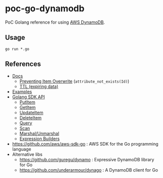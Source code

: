 # poc-go-dynamodb

PoC Golang reference for using [AWS DynamoDB](https://docs.aws.amazon.com/amazondynamodb/latest/developerguide/Introduction.html).

## Usage

```
go run *.go
``` 

## References

* [Docs](https://docs.aws.amazon.com/amazondynamodb/latest/developerguide/Introduction.html)
  * [Preventing Item Overwrite](https://docs.aws.amazon.com/amazondynamodb/latest/developerguide/Expressions.ConditionExpressions.html#Expressions.ConditionExpressions.PreventingOverwrites) (`attribute_not_exists(Id)`)
  * [TTL (expiring data)](https://docs.aws.amazon.com/amazondynamodb/latest/developerguide/TTL.html)
* [Examples](https://docs.aws.amazon.com/sdk-for-go/v1/developer-guide/using-dynamodb-with-go-sdk.html)
* [Golang SDK API](https://docs.aws.amazon.com/sdk-for-go/api/service/dynamodb/)
  * [PutItem](http://docs.aws.amazon.com/sdk-for-go/api/service/dynamodb/#DynamoDB.PutItem)
  * [GetItem](http://docs.aws.amazon.com/sdk-for-go/api/service/dynamodb/#DynamoDB.GetItem)
  * [UpdateItem](http://docs.aws.amazon.com/sdk-for-go/api/service/dynamodb/#DynamoDB.UpdateItem)
  * [DeleteItem](https://docs.aws.amazon.com/sdk-for-go/api/service/dynamodb/#DynamoDB.DeleteItem)
  * [Query](https://docs.aws.amazon.com/sdk-for-go/api/service/dynamodb/#DynamoDB.Query)
  * [Scan](http://docs.aws.amazon.com/sdk-for-go/api/service/dynamodb/#DynamoDB.Scan)
  * [Marshal/Unmarshal](https://docs.aws.amazon.com/sdk-for-go/api/service/dynamodb/dynamodbattribute/)
  * [Expression Builders](https://docs.aws.amazon.com/sdk-for-go/api/service/dynamodb/expression/)
* https://github.com/aws/aws-sdk-go : AWS SDK for the Go programming language
* Alternative libs
  * https://github.com/guregu/dynamo : Expressive DynamoDB library for Go
  * https://github.com/underarmour/dynago : A DynamoDB client for Go
